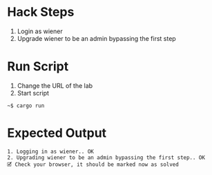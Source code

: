# Hack Steps

1. Login as wiener
2. Upgrade wiener to be an admin bypassing the first step

# Run Script

1. Change the URL of the lab
2. Start script

```
~$ cargo run
```

# Expected Output

```
1. Logging in as wiener.. OK
2. Upgrading wiener to be an admin bypassing the first step.. OK
🗹 Check your browser, it should be marked now as solved
```
